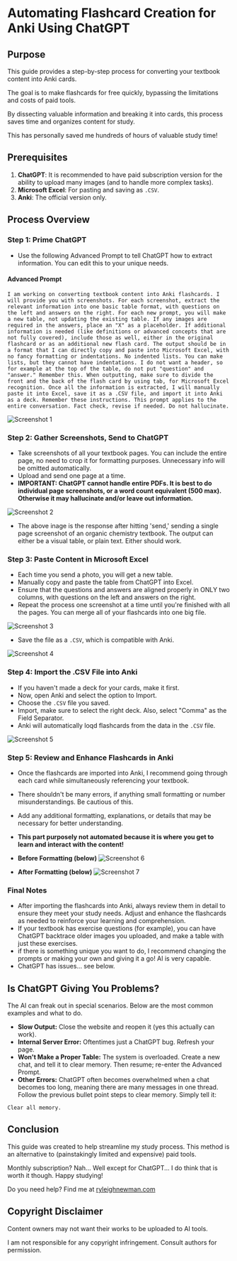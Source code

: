 
# Automating Flashcard Creation for Anki Using ChatGPT

## Purpose

This guide provides a step-by-step process for converting your textbook content into Anki cards.

The goal is to make flashcards for free quickly, bypassing the limitations and costs of paid tools.

By dissecting valuable information and breaking it into cards, this process saves time and organizes content for study.

This has personally saved me hundreds of hours of valuable study time!

## Prerequisites

1. **ChatGPT**: It is recommended to have paid subscription version for the ability to upload many images (and to handle more complex tasks).
2. **Microsoft Excel**: For pasting and saving as `.CSV`.
3. **Anki**: The official version only.

## Process Overview

### Step 1: Prime ChatGPT
- Use the following Advanced Prompt to tell ChatGPT how to extract information. You can edit this to your unique needs.

#### Advanced Prompt
```
I am working on converting textbook content into Anki flashcards. I will provide you with screenshots. For each screenshot, extract the relevant information into one basic table format, with questions on the left and answers on the right. For each new prompt, you will make a new table, not updating the existing table. If any images are required in the answers, place an "X" as a placeholder. If additional information is needed (like definitions or advanced concepts that are not fully covered), include those as well, either in the original flashcard or as an additional new flash card. The output should be in a format that I can directly copy and paste into Microsoft Excel, with no fancy formatting or indentations. No indented lists. You can make lists, but they cannot have indentations. I do not want a header, so for example at the top of the table, do not put "question" and "answer." Remember this. When outputting, make sure to divide the front and the back of the flash card by using tab, for Microsoft Excel recognition. Once all the information is extracted, I will manually paste it into Excel, save it as a .CSV file, and import it into Anki as a deck. Remember these instructions. This prompt applies to the entire conversation. Fact check, revise if needed. Do not hallucinate.
```

![Screenshot 1](images/1.png)
### Step 2: Gather Screenshots, Send to ChatGPT
- Take screenshots of all your textbook pages. You can include the entire page, no need to crop it for formatting purposes. Unnecessary info will be omitted automatically.
- Upload and send one page at a time.
- **IMPORTANT: ChatGPT cannot handle entire PDFs. It is best to do individual page screenshots, or a word count equivalent (500 max). Otherwise it may hallucinate and/or leave out information.**
  
![Screenshot 2](images/2.png)
- The above inage is the response after hitting 'send,' sending a single page screenshot of an organic chemistry textbook. The output can either be a visual table, or plain text. Either should work.

### Step 3: Paste Content in Microsoft Excel

- Each time you send a photo, you will get a new table.
- Manually copy and paste the table from ChatGPT into Excel.
- Ensure that the questions and answers are aligned properly in ONLY two columns, with questions on the left and answers on the right.
- Repeat the process one screenshot at a time until you're finished with all the pages. You can merge all of your flashcards into one big file.

![Screenshot 3](images/3.png)

- Save the file as a `.CSV`, which is compatible with Anki.

![Screenshot 4](images/4.png)

### Step 4: Import the .CSV File into Anki
- If you haven't made a deck for your cards, make it first.
- Now, open Anki and select the option to Import.
- Choose the `.CSV` file you saved.
- Import, make sure to select the right deck. Also, select "Comma" as the Field Separator.
- Anki will automatically loqd flashcards from the data in the `.CSV` file.

![Screenshot 5](images/5.png)

### Step 5: Review and Enhance Flashcards in Anki
- Once the flashcards are imported into Anki, I recommend going through each card while simultaneously referencing your textbook.
- There shouldn't be many errors, if anything small formatting or number misunderstandings. Be cautious of this.
- Add any additional formatting, explanations, or details that may be necessary for better understanding.
- **This part purposely not automated because it is where you get to learn and interact with the content!**

- **Before Formatting (below)**
![Screenshot 6](images/6.png)

- **After Formatting (below)**
![Screenshot 7](images/7.png)

### Final Notes
- After importing the flashcards into Anki, always review them in detail to ensure they meet your study needs. Adjust and enhance the flashcards as needed to reinforce your learning and comprehension.
- If your textbook has exercise questions (for example), you can have ChatGPT backtrace older images you uploaded, and make a table with just these exercises.
- if there is something unique you want to do, I recommend changing the prompts or making your own and giving it a go! AI is very capable.
- ChatGPT has issues... see below.

## Is ChatGPT Giving You Problems?
The AI can freak out in special scenarios. Below are the most common examples and what to do.
- **Slow Output:** Close the website and reopen it (yes this actually can work).
- **Internal Server Error:** Oftentimes just a ChatGPT bug. Refresh your page.
- **Won't Make a Proper Table:** The system is overloaded. Create a new chat, and tell it to clear memory. Then resume; re-enter the Advanced Prompt.
- **Other Errors:** ChatGPT often becomes overwhelmed when a chat becomes too long, meaning there are many messages in one thread. Follow the previous bullet point steps to clear memory. Simply tell it:
```
Clear all memory.
```

## Conclusion

This guide was created to help streamline my study process. This method is an alternative to (painstakingly limited and expensive) paid tools. 

Monthly subscription? Nah... Well except for ChatGPT... I do think that is worth it though. Happy studying!

Do you need help? Find me at [ryleighnewman.com](https://ryleighnewman.com)

## Copyright Disclaimer

Content owners may not want their works to be uploaded to AI tools. 

I am not responsible for any copyright infringement. Consult authors for permission.
